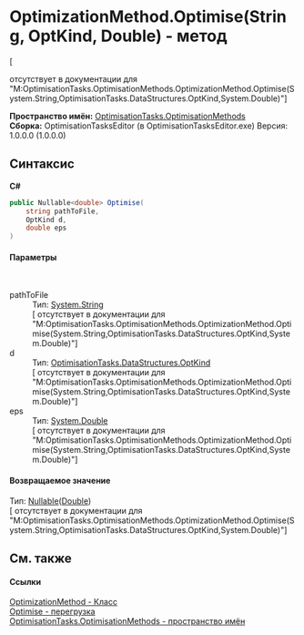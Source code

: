 # OptimizationMethod.Optimise(String, OptKind, Double) - метод
 

\[<summary> отсутствует в документации для "M:OptimisationTasks.OptimisationMethods.OptimizationMethod.Optimise(System.String,OptimisationTasks.DataStructures.OptKind,System.Double)"\]

**Пространство имён:**&nbsp;<a href="N_OptimisationTasks_OptimisationMethods">OptimisationTasks.OptimisationMethods</a><br />**Сборка:**&nbsp;OptimisationTasksEditor (в OptimisationTasksEditor.exe) Версия: 1.0.0.0 (1.0.0.0)

## Синтаксис

**C#**<br />
``` C#
public Nullable<double> Optimise(
	string pathToFile,
	OptKind d,
	double eps
)
```


#### Параметры
&nbsp;<dl><dt>pathToFile</dt><dd>Тип:&nbsp;<a href="http://msdn2.microsoft.com/ru-ru/library/s1wwdcbf" target="_blank">System.String</a><br />\[<param name="pathToFile"/> отсутствует в документации для "M:OptimisationTasks.OptimisationMethods.OptimizationMethod.Optimise(System.String,OptimisationTasks.DataStructures.OptKind,System.Double)"\]</dd><dt>d</dt><dd>Тип:&nbsp;<a href="T_OptimisationTasks_DataStructures_OptKind">OptimisationTasks.DataStructures.OptKind</a><br />\[<param name="d"/> отсутствует в документации для "M:OptimisationTasks.OptimisationMethods.OptimizationMethod.Optimise(System.String,OptimisationTasks.DataStructures.OptKind,System.Double)"\]</dd><dt>eps</dt><dd>Тип:&nbsp;<a href="http://msdn2.microsoft.com/ru-ru/library/643eft0t" target="_blank">System.Double</a><br />\[<param name="eps"/> отсутствует в документации для "M:OptimisationTasks.OptimisationMethods.OptimizationMethod.Optimise(System.String,OptimisationTasks.DataStructures.OptKind,System.Double)"\]</dd></dl>

#### Возвращаемое значение
Тип:&nbsp;<a href="http://msdn2.microsoft.com/ru-ru/library/b3h38hb0" target="_blank">Nullable</a>(<a href="http://msdn2.microsoft.com/ru-ru/library/643eft0t" target="_blank">Double</a>)<br />\[<returns> отсутствует в документации для "M:OptimisationTasks.OptimisationMethods.OptimizationMethod.Optimise(System.String,OptimisationTasks.DataStructures.OptKind,System.Double)"\]

## См. также


#### Ссылки
<a href="T_OptimisationTasks_OptimisationMethods_OptimizationMethod">OptimizationMethod - Класс</a><br /><a href="Overload_OptimisationTasks_OptimisationMethods_OptimizationMethod_Optimise">Optimise - перегрузка</a><br /><a href="N_OptimisationTasks_OptimisationMethods">OptimisationTasks.OptimisationMethods - пространство имён</a><br />